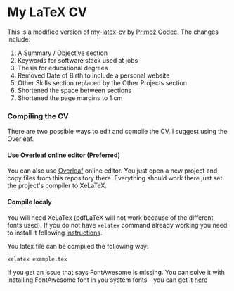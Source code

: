 # My LaTeX CV

This is a modified version of [my-latex-cv](https://github.com/PrimozGodec/my-latex-cv) by [Primož Godec](https://github.com/PrimozGodec). The changes include:

 1. A Summary / Objective section
 2. Keywords for software stack used at jobs
 3. Thesis for educational degrees
 4. Removed Date of Birth to include a personal website
 5. Other Skills section replaced by the Other Projects section
 6. Shortened the space between sections
 7. Shortened the page margins to 1 cm

### Compiling the CV

There are two possible ways to edit and compile the CV. I suggest using the Overleaf.

#### Use Overleaf online editor (Preferred)

You can also use [Overleaf](https://www.overleaf.com/) online editor. You just open a new project and copy files from this repository there. Everything should work there just set the project's compiler to XeLaTeX.

#### Compile localy
You will need XeLaTex (pdfLaTeX will not work because of the different fonts used). If you do not have `xelatex` command already working you need to install it following [instructions](http://www.texts.io/support/).

You latex file can be compiled the following way:
```
xelatex example.tex
```
If you get an issue that says FontAwesome is missing. You can solve it with installing FontAwesome font in you system fonts - you can get it [here](https://github.com/h5p/font-awesome ) 
